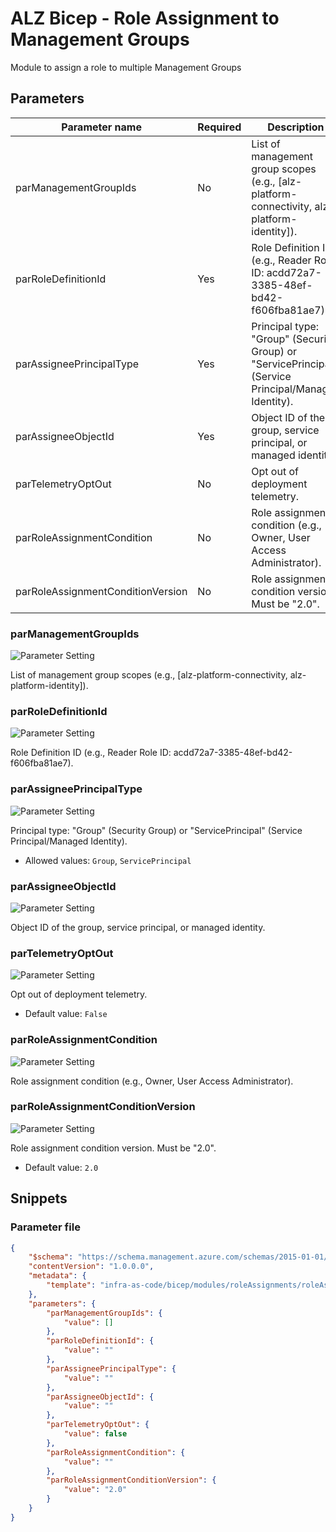 # ALZ Bicep - Role Assignment to Management Groups

Module to assign a role to multiple Management Groups

## Parameters

Parameter name | Required | Description
-------------- | -------- | -----------
parManagementGroupIds | No       | List of management group scopes (e.g., [alz-platform-connectivity, alz-platform-identity]).
parRoleDefinitionId | Yes      | Role Definition ID (e.g., Reader Role ID: acdd72a7-3385-48ef-bd42-f606fba81ae7).
parAssigneePrincipalType | Yes      | Principal type: "Group" (Security Group) or "ServicePrincipal" (Service Principal/Managed Identity).
parAssigneeObjectId | Yes      | Object ID of the group, service principal, or managed identity.
parTelemetryOptOut | No       | Opt out of deployment telemetry.
parRoleAssignmentCondition | No       | Role assignment condition (e.g., Owner, User Access Administrator).
parRoleAssignmentConditionVersion | No       | Role assignment condition version. Must be "2.0".

### parManagementGroupIds

![Parameter Setting](https://img.shields.io/badge/parameter-optional-green?style=flat-square)

List of management group scopes (e.g., [alz-platform-connectivity, alz-platform-identity]).

### parRoleDefinitionId

![Parameter Setting](https://img.shields.io/badge/parameter-required-orange?style=flat-square)

Role Definition ID (e.g., Reader Role ID: acdd72a7-3385-48ef-bd42-f606fba81ae7).

### parAssigneePrincipalType

![Parameter Setting](https://img.shields.io/badge/parameter-required-orange?style=flat-square)

Principal type: "Group" (Security Group) or "ServicePrincipal" (Service Principal/Managed Identity).

- Allowed values: `Group`, `ServicePrincipal`

### parAssigneeObjectId

![Parameter Setting](https://img.shields.io/badge/parameter-required-orange?style=flat-square)

Object ID of the group, service principal, or managed identity.

### parTelemetryOptOut

![Parameter Setting](https://img.shields.io/badge/parameter-optional-green?style=flat-square)

Opt out of deployment telemetry.

- Default value: `False`

### parRoleAssignmentCondition

![Parameter Setting](https://img.shields.io/badge/parameter-optional-green?style=flat-square)

Role assignment condition (e.g., Owner, User Access Administrator).

### parRoleAssignmentConditionVersion

![Parameter Setting](https://img.shields.io/badge/parameter-optional-green?style=flat-square)

Role assignment condition version. Must be "2.0".

- Default value: `2.0`

## Snippets

### Parameter file

```json
{
    "$schema": "https://schema.management.azure.com/schemas/2015-01-01/deploymentParameters.json#",
    "contentVersion": "1.0.0.0",
    "metadata": {
        "template": "infra-as-code/bicep/modules/roleAssignments/roleAssignmentManagementGroupMany.json"
    },
    "parameters": {
        "parManagementGroupIds": {
            "value": []
        },
        "parRoleDefinitionId": {
            "value": ""
        },
        "parAssigneePrincipalType": {
            "value": ""
        },
        "parAssigneeObjectId": {
            "value": ""
        },
        "parTelemetryOptOut": {
            "value": false
        },
        "parRoleAssignmentCondition": {
            "value": ""
        },
        "parRoleAssignmentConditionVersion": {
            "value": "2.0"
        }
    }
}
```

